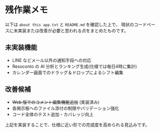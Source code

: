 # 残作業メモ

以下は `about this app.txt` と `README.md` を確認した上で、
現状のコードベースに未実装または改善が必要と思われる点をまとめたものです。

## 未実装機能

- LINE などメール以外の通知手段への対応
- Resoconto の AI 分析とランキング生成(仕様では毎日4時に集計)
- カレンダー画面でのドラッグ＆ドロップによるシフト編集

## 改善候補

- ~~Web 版でのコメント編集機能追加~~ (実装済み)
- 各掲示板へのファイル添付の制限やバリデーション強化
- コード全体のテスト追加・カバレッジ向上

上記を実装することで、仕様に近い形での完成度を高められる見込みです。
